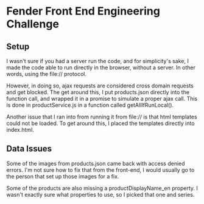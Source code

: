 # Fender Front End Engineering Challenge

## Setup
I wasn't sure if you had a server run the code, and for simplicity's sake, I made the code able to run directly in the browser, without a server.  In other words, using the file:// protocol.

However, in doing so, ajax requests are considered cross domain requests and get blocked.  The get around this, I put products.json directly into the function call, and wrapped it in a promise to simulate a proper ajax call.  This is done in productService.js in a function called getAllIfRunLocal().

Another issue that I ran into from running it from file:// is that html templates could not be loaded.  To get around this, I placed the templates directly into index.html.


## Data Issues
Some of the images from products.json came back with access denied errors.  I'm not sure how to fix that from the front-end, I would usually go to the person that set up those images for a fix.

Some of the products are also missing a productDisplayName_en property.  I wasn't exactly sure what properties to use, so I picked that one and series. 
